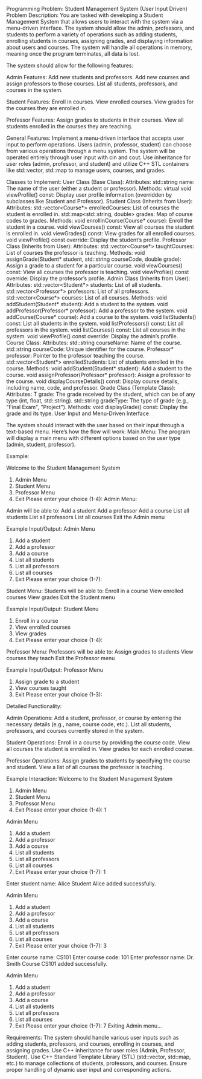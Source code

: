 Programming Problem: Student Management System (User Input Driven) Problem Description:
You are tasked with developing a Student Management System that allows users to interact with the system via a menu-driven interface. The system should allow the admin, professors, and students to perform a variety of operations such as adding students, enrolling students in courses, assigning grades, and displaying information about users and courses. The system will handle all operations in memory, meaning once the program terminates, all data is lost.

The system should allow for the following features:

Admin Features:
Add new students and professors.
Add new courses and assign professors to those courses.
List all students, professors, and courses in the system.

Student Features:
Enroll in courses.
View enrolled courses.
View grades for the courses they are enrolled in.

Professor Features:
Assign grades to students in their courses.
View all students enrolled in the courses they are teaching.

General Features:
Implement a menu-driven interface that accepts user input to perform operations.
Users (admin, professor, student) can choose from various operations through a menu system.
The system will be operated entirely through user input with cin and cout.
Use inheritance for user roles (admin, professor, and student) and utilize C++ STL containers like std::vector, std::map to manage users, courses, and grades.

Classes to Implement:
    User Class (Base Class):
        Attributes:
        std::string name: The name of the user (either a student or professor).
            Methods:
                virtual void viewProfile() const: Display user profile information (overridden by subclasses like Student and Professor).
    Student Class (Inherits from User):
        Attributes:
        std::vector<Course*> enrolledCourses: List of courses the student is enrolled in.
        std::map<std::string, double> grades: Map of course codes to grades.
            Methods:
                void enrollInCourse(Course* course): Enroll the student in a course.
                void viewCourses() const: View all courses the student is enrolled in.
                void viewGrades() const: View grades for all enrolled courses.
                void viewProfile() const override: Display the student’s profile.
    Professor Class (Inherits from User):
        Attributes:
        std::vector<Course*> taughtCourses: List of courses the professor is teaching.
            Methods:
                void assignGrade(Student* student, std::string courseCode, double grade): Assign a grade to a student for a particular course.
                void viewCourses() const: View all courses the professor is teaching.
                void viewProfile() const override: Display the professor’s profile.
    Admin Class (Inherits from User):
        Attributes:
        std::vector<Student*> students: List of all students.
        std::vector<Professor*> professors: List of all professors.
        std::vector<Course*> courses: List of all courses.
            Methods:
                void addStudent(Student* student): Add a student to the system.
                void addProfessor(Professor* professor): Add a professor to the system.
                void addCourse(Course* course): Add a course to the system.
                void listStudents() const: List all students in the system.
                void listProfessors() const: List all professors in the system.
                void listCourses() const: List all courses in the system.
                void viewProfile() const override: Display the admin’s profile.
    Course Class:
        Attributes:
        std::string courseName: Name of the course.
        std::string courseCode: Unique identifier for the course.
        Professor* professor: Pointer to the professor teaching the course.
        std::vector<Student*> enrolledStudents: List of students enrolled in the course.
            Methods:
                void addStudent(Student* student): Add a student to the course.
                void assignProfessor(Professor* professor): Assign a professor to the course.
                void displayCourseDetails() const: Display course details, including name, code, and professor.
    Grade Class (Template Class):
        Attributes:
        T grade: The grade received by the student, which can be of any type (int, float, std::string).
        std::string gradeType: The type of grade (e.g., "Final Exam", "Project").
            Methods:
                void displayGrade() const: Display the grade and its type.
                User Input and Menu-Driven Interface

The system should interact with the user based on their input through a text-based menu. Here’s how the flow will work:
Main Menu: The program will display a main menu with different options based on the user type (admin, student, professor).

Example:

Welcome to the Student Management System
1. Admin Menu
2. Student Menu
3. Professor Menu
4. Exit
Please enter your choice (1-4):
Admin Menu:

Admin will be able to:
Add a student
Add a professor
Add a course
List all students
List all professors
List all courses
Exit the Admin menu

Example Input/Output:
Admin Menu
1. Add a student
2. Add a professor
3. Add a course
4. List all students
5. List all professors
6. List all courses
7. Exit
Please enter your choice (1-7):

Student Menu:
Students will be able to:
Enroll in a course
View enrolled courses
View grades
Exit the Student menu

Example Input/Output:
Student Menu
1. Enroll in a course
2. View enrolled courses
3. View grades
4. Exit
Please enter your choice (1-4):

Professor Menu:
Professors will be able to:
Assign grades to students
View courses they teach
Exit the Professor menu

Example Input/Output:
Professor Menu
1. Assign grade to a student
2. View courses taught
3. Exit
Please enter your choice (1-3):

Detailed Functionality:

Admin Operations:
Add a student, professor, or course by entering the necessary details (e.g., name, course code, etc.).
List all students, professors, and courses currently stored in the system.

Student Operations:
Enroll in a course by providing the course code.
View all courses the student is enrolled in.
View grades for each enrolled course.

Professor Operations:
Assign grades to students by specifying the course and student.
View a list of all courses the professor is teaching.

Example Interaction:
Welcome to the Student Management System
1. Admin Menu
2. Student Menu
3. Professor Menu
4. Exit
Please enter your choice (1-4): 1

Admin Menu
1. Add a student
2. Add a professor
3. Add a course
4. List all students
5. List all professors
6. List all courses
7. Exit
Please enter your choice (1-7): 1

Enter student name: Alice
Student Alice added successfully.

Admin Menu
1. Add a student
2. Add a professor
3. Add a course
4. List all students
5. List all professors
6. List all courses
7. Exit
Please enter your choice (1-7): 3

Enter course name: CS101
Enter course code: 101
Enter professor name: Dr. Smith
Course CS101 added successfully.

Admin Menu
1. Add a student
2. Add a professor
3. Add a course
4. List all students
5. List all professors
6. List all courses
7. Exit
Please enter your choice (1-7): 7
Exiting Admin menu...

 

Requirements:
The system should handle various user inputs such as adding students, professors, and courses, enrolling in courses, and assigning grades.
Use C++ inheritance for user roles (Admin, Professor, Student).
Use C++ Standard Template Library (STL) (std::vector, std::map, etc.) to manage collections of students, professors, and courses.
Ensure proper handling of dynamic user input and corresponding actions.
